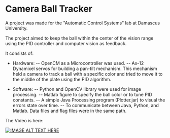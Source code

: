 # Camera Ball Tracker

A project was made for the "Automatic Control Systems" lab at Damascus University.

The project aimed to keep the ball within the center of the vision range using the PID controller and computer vision as feedback.

It consists of:

* Hardware:
  -- OpenCM as a Microcontroller was used.
  -- Ax-12 Dynamixel servos for building a pan-tilt mechanism. This mechanism held a camera to track a ball with a specific color and tried to move it to the middle of the plate using the PID algorithm.

* Software:
  -- Python and OpenCV library were used for image processing.
  -- Matlab figure to specify the ball color or to tune PID constants.
  -- A simple Java Processing program (Plotter.jar) to visual the errors state over time.
  -- To communicate between Java, Python, and Matlab. Data files and flag files were in the same path.

The Video is here:

[![IMAGE ALT TEXT HERE](https://www.iconfinder.com/icons/4102578/download/png/48)](https://youtu.be/6jPBWti7ggk)
